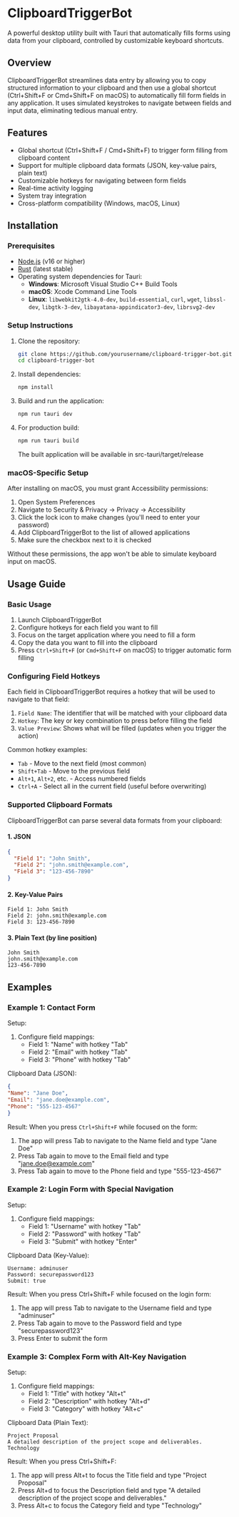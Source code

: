 # ClipboardTriggerBot

A powerful desktop utility built with Tauri that automatically fills forms using data from your clipboard, controlled by customizable keyboard shortcuts.

## Overview

ClipboardTriggerBot streamlines data entry by allowing you to copy structured information to your clipboard and then use a global shortcut (Ctrl+Shift+F or Cmd+Shift+F on macOS) to automatically fill form fields in any application. It uses simulated keystrokes to navigate between fields and input data, eliminating tedious manual entry.

## Features

- Global shortcut (Ctrl+Shift+F / Cmd+Shift+F) to trigger form filling from clipboard content
- Support for multiple clipboard data formats (JSON, key-value pairs, plain text)
- Customizable hotkeys for navigating between form fields
- Real-time activity logging
- System tray integration
- Cross-platform compatibility (Windows, macOS, Linux)

## Installation

### Prerequisites

- [Node.js](https://nodejs.org/) (v16 or higher)
- [Rust](https://www.rust-lang.org/tools/install) (latest stable)
- Operating system dependencies for Tauri:
  - **Windows**: Microsoft Visual Studio C++ Build Tools
  - **macOS**: Xcode Command Line Tools
  - **Linux**: `libwebkit2gtk-4.0-dev`, `build-essential`, `curl`, `wget`, `libssl-dev`, `libgtk-3-dev`, `libayatana-appindicator3-dev`, `librsvg2-dev`

### Setup Instructions

1. Clone the repository:

   ```bash
   git clone https://github.com/yourusername/clipboard-trigger-bot.git
   cd clipboard-trigger-bot

   ```

2. Install dependencies:

   ```bash
   npm install
   ```

3. Build and run the application:
   ```bash
   npm run tauri dev
   ```
4. For production build:
   ```bash
   npm run tauri build
   ```
   The built application will be available in src-tauri/target/release

### macOS-Specific Setup

After installing on macOS, you must grant Accessibility permissions:

1. Open System Preferences
2. Navigate to Security & Privacy → Privacy → Accessibility
3. Click the lock icon to make changes (you'll need to enter your password)
4. Add ClipboardTriggerBot to the list of allowed applications
5. Make sure the checkbox next to it is checked

Without these permissions, the app won't be able to simulate keyboard input on macOS.

## Usage Guide

### Basic Usage

1. Launch ClipboardTriggerBot
2. Configure hotkeys for each field you want to fill
3. Focus on the target application where you need to fill a form
4. Copy the data you want to fill into the clipboard
5. Press `Ctrl+Shift+F` (or `Cmd+Shift+F` on macOS) to trigger automatic form filling

### Configuring Field Hotkeys

Each field in ClipboardTriggerBot requires a hotkey that will be used to navigate to that field:

1. `Field Name`: The identifier that will be matched with your clipboard data
2. `Hotkey`: The key or key combination to press before filling the field
3. `Value Preview`: Shows what will be filled (updates when you trigger the action)

Common hotkey examples:

- `Tab` - Move to the next field (most common)
- `Shift+Tab` - Move to the previous field
- `Alt+1`, `Alt+2`, etc. - Access numbered fields
- `Ctrl+A` - Select all in the current field (useful before overwriting)

### Supported Clipboard Formats

ClipboardTriggerBot can parse several data formats from your clipboard:

#### 1. JSON

```JSON
{
  "Field 1": "John Smith",
  "Field 2": "john.smith@example.com",
  "Field 3": "123-456-7890"
}
```

#### 2. Key-Value Pairs

```Code
Field 1: John Smith
Field 2: john.smith@example.com
Field 3: 123-456-7890
```

#### 3. Plain Text (by line position)

```Code
John Smith
john.smith@example.com
123-456-7890
```

## Examples

### Example 1: Contact Form

Setup:

1. Configure field mappings:
   - Field 1: "Name" with hotkey "Tab"
   - Field 2: "Email" with hotkey "Tab"
   - Field 3: "Phone" with hotkey "Tab"

Clipboard Data (JSON):

```JSON
{
"Name": "Jane Doe",
"Email": "jane.doe@example.com",
"Phone": "555-123-4567"
}
```

Result: When you press `Ctrl+Shift+F` while focused on the form:

1. The app will press Tab to navigate to the Name field and type "Jane Doe"
2. Press Tab again to move to the Email field and type "jane.doe@example.com"
3. Press Tab again to move to the Phone field and type "555-123-4567"

### Example 2: Login Form with Special Navigation

Setup:

1. Configure field mappings:
   - Field 1: "Username" with hotkey "Tab"
   - Field 2: "Password" with hotkey "Tab"
   - Field 3: "Submit" with hotkey "Enter"

Clipboard Data (Key-Value):

```Code
Username: adminuser
Password: securepassword123
Submit: true
```

Result: When you press Ctrl+Shift+F while focused on the login form:

1. The app will press Tab to navigate to the Username field and type "adminuser"
2. Press Tab again to move to the Password field and type "securepassword123"
3. Press Enter to submit the form

### Example 3: Complex Form with Alt-Key Navigation

Setup:

1. Configure field mappings:
   - Field 1: "Title" with hotkey "Alt+t"
   - Field 2: "Description" with hotkey "Alt+d"
   - Field 3: "Category" with hotkey "Alt+c"

Clipboard Data (Plain Text):

```Code
Project Proposal
A detailed description of the project scope and deliverables.
Technology
```

Result: When you press Ctrl+Shift+F:

1. The app will press Alt+t to focus the Title field and type "Project Proposal"
2. Press Alt+d to focus the Description field and type "A detailed description of the project scope and deliverables."
3. Press Alt+c to focus the Category field and type "Technology"

